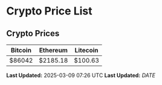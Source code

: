 # Crypto Price List

## Crypto Prices
| Bitcoin | Ethereum | Litecoin |
| ------- | -------- | -------- |
| $86042 | $2185.18 | $100.63 |
**Last Updated:** 2025-03-09 07:26 UTC
**Last Updated:** $DATE$
